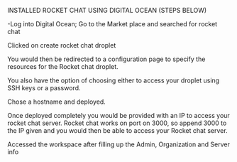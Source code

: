 INSTALLED ROCKET CHAT USING DIGITAL OCEAN (STEPS BELOW) 

-Log into Digital Ocean; Go to the Market place and searched for rocket chat  

Clicked on create rocket chat droplet  

You would then be redirected to a configuration page to specify the resources for the Rocket chat droplet. 

You also have the option of choosing either to access your droplet using SSH keys or a password. 

Chose a hostname and deployed. 

Once deployed completely you would be provided with an IP to access your rocket chat server. Rocket chat works on port on 3000, so append 3000 to the IP given and you would then be able to access your Rocket chat server.  

Accessed the workspace after filling up the Admin, Organization and Server info 